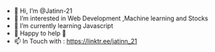 - 👋 Hi, I’m @Jatinn-21
- 👀 I’m interested in Web Development ,Machine learning and Stocks
- 🌱 I’m currently learning Javascript 
- 💞️ Happy to help 💛
- 📫 In Touch with : https://linktr.ee/jatinn_21

<!---
Jatinn-21/Jatinn-21 is a ✨ special ✨ repository because its `README.md` (this file) appears on your GitHub profile.
You can click the Preview link to take a look at your changes.
--->
